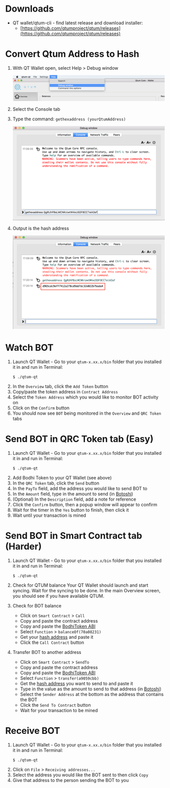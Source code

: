 # Downloads
* QT wallet/qtum-cli - find latest release and download installer:
    * [https://github.com/qtumproject/qtum/releases](https://github.com/qtumproject/qtum/releases)

# Convert Qtum Address to Hash
1. With QT Wallet open, select Help > Debug window

	![](../img/qt_wallet_convert_1.png)

2. Select the Console tab
3. Type the command: `gethexaddress (yourQtumAddress)`
	
	![](../img/qt_wallet_convert_2.png)

4. Output is the hash address

	![](../img/qt_wallet_convert_3.png)

# Watch BOT
1. Launch QT Wallet - Go to your `qtum-x.xx.x/bin` folder that you installed it in and run in Terminal:
    ```
    $ ./qtum-qt
    ```
2. In the `Overview` tab, click the `Add Token` button
3. Copy/paste the token address in `Contract Address`
4. Select the `Token Address` which you would like to monitor BOT activity on
5. Click on the `Confirm` button
6. You should now see `BOT` being monitored in the `Overview` and `QRC Token` tabs

# Send BOT in QRC Token tab (Easy)
1. Launch QT Wallet - Go to your `qtum-x.xx.x/bin` folder that you installed it in and run in Terminal:
    ```
    $ ./qtum-qt
    ```
2. Add Bodhi Token to your QT Wallet (see above)
3. In the `QRC Token` tab, click the `Send` button
4. In the `PayTo` field, add the address you would like to send BOT to
5. In the `Amount` field, type in the amount to send (in [Botoshi](info.md#bot-units))
6. (Optional) In the `Description` field, add a note for reference
7. Click the `Confirm` button, then a popup window will appear to confirm
8. Wait for the timer in the `Yes` button to finish, then click it
9. Wait until your transaction is mined

# Send BOT in Smart Contract tab (Harder)
1. Launch QT Wallet - Go to your `qtum-x.xx.x/bin` folder that you installed it in and run in Terminal:
    ```
    $ ./qtum-qt
    ```

2. Check for QTUM balance
    Your QT Wallet should launch and start syncing. Wait for the syncing to be done. In the main Overview screen, you should see if you have available QTUM.

3. Check for BOT balance
    * Click on `Smart Contract` > `Call`
    * Copy and paste the contract address
    * Copy and paste the [BodhiToken ABI](info.md#interface-abi)
    * Select `Function` > `balanceOf(70a08231)`
    * Get your [hash address](info.md#convert-qtum-address-to-hash) and paste it
    * Click the `Call Contract` button

4. Transfer BOT to another address
    * Click on `Smart Contract` > `SendTo`
    * Copy and paste the contract address
    * Copy and paste the [BodhiToken ABI](info.md#interface-abi)
    * Select `Function` > `transfer(a9059cbb)`
    * Get the [hash address](info.md#convert-qtum-address-to-hash) you want to send to and paste it
    * Type in the value as the amount to send to that address (in [Botoshi](info.md#bot-units))
    * Select the `Sender Address` at the bottom as the address that contains the BOT
    * Click the `Send To Contract` button
    * Wait for your transaction to be mined

# Receive BOT
1. Launch QT Wallet - Go to your `qtum-x.xx.x/bin` folder that you installed it in and run in Terminal:
    ```
    $ ./qtum-qt
    ```
2. Click on `File` > `Receiving addresses...`
3. Select the address you would like the BOT sent to then click `Copy`
4. Give that address to the person sending the BOT to you
